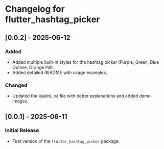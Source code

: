 # Changelog for flutter_hashtag_picker

## [0.0.2] - 2025-06-12
### Added
- Added multiple built-in styles for the hashtag picker (Purple, Green, Blue Outline, Orange Pill).
- Added detailed README with usage examples.

### Changed
- Updated the `README.md` file with better explanations and added demo images.

## [0.0.1] - 2025-06-11
### Initial Release
- First version of the `flutter_hashtag_picker` package.
